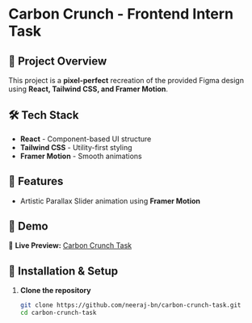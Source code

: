 # Carbon Crunch - Frontend Intern Task

## 🚀 Project Overview
This project is a **pixel-perfect** recreation of the provided Figma design using **React, Tailwind CSS, and Framer Motion**.

## 🛠 Tech Stack
- **React** - Component-based UI structure  
- **Tailwind CSS** - Utility-first styling  
- **Framer Motion** - Smooth animations  

## 🎨 Features
- Artistic Parallax Slider animation using **Framer Motion**  

## 📸 Demo
🔗 **Live Preview:** [Carbon Crunch Task](https://carbon-crunch-task.netlify.app/)  

## 📌 Installation & Setup
1. **Clone the repository**
   ```sh
   git clone https://github.com/neeraj-bn/carbon-crunch-task.git
   cd carbon-crunch-task
